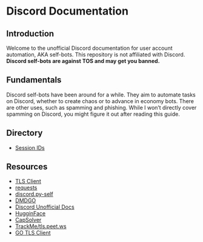 # Discord Documentation

## Introduction

Welcome to the unofficial Discord documentation for user account automation, AKA self-bots. This repository is not affiliated with Discord. **Discord self-bots are against TOS and may get you banned.**

## Fundamentals

Discord self-bots have been around for a while. They aim to automate tasks on Discord, whether to create chaos or to advance in economy bots. There are other uses, such as spamming and phishing. While I won’t directly cover spamming on Discord, you might figure it out after reading this guide.


## Directory

- [Session IDs](https://github.com/harmlessaccount/discord-docs/blob/main/SESSION_ID.md)

## Resources

- [TLS Client](https://github.com/FlorianREGAZ/Python-Tls-Client)
- [requests](https://github.com/psf/requests)
- [discord.py-self](https://github.com/dolfies/discord.py-self)
- [DMDGO](https://github.com/V4NSH4J/discord-mass-DM-GO)
- [Discord Unofficial Docs](https://arandomnewaccount.gitlab.io/discord-unofficial-docs/)
- [HugginFace](https://huggingface.co/)
- [CapSolver](https://www.capsolver.com/)
- [TrackMe/tls.peet.ws](https://github.com/wwhtrbbtt/TrackMe)
- [GO TLS Client](https://github.com/bogdanfinn/tls-client)
